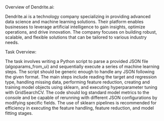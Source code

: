 Overview of Dendrite.ai:

Dendrite.ai is a technology company specializing in providing advanced data science and machine learning solutions. Their platform enables businesses to leverage artificial intelligence to gain insights, optimize operations, and drive innovation. The company focuses on building robust, scalable, and flexible solutions that can be tailored to various industry needs.

Task Overview:

The task involves writing a Python script to parse a provided JSON file (algoparams_from_ui) and sequentially execute a series of machine learning steps. The script should be generic enough to handle any JSON following the given format. The main steps include reading the target and regression type, handling missing data, performing feature reduction, creating and training model objects using sklearn, and executing hyperparameter tuning with GridSearchCV. The code should log standard model metrics to the console and be capable of rerunning with different JSON configurations by modifying specific fields. The use of sklearn pipelines is recommended for efficiency in executing the feature handling, feature reduction, and model fitting stages.






